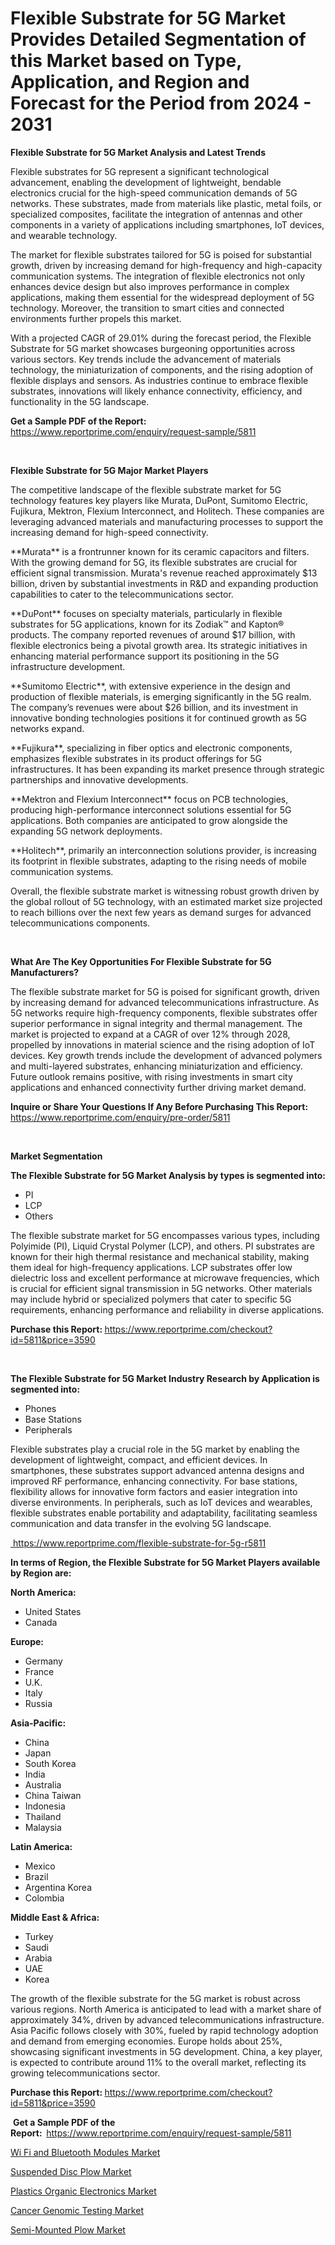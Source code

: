 <p><h1>Flexible Substrate for 5G Market Provides Detailed Segmentation of this Market based on Type, Application, and Region and Forecast for the Period from 2024 - 2031</h1></p><p><strong>Flexible Substrate for 5G Market Analysis and Latest Trends</strong></p>
<p><p>Flexible substrates for 5G represent a significant technological advancement, enabling the development of lightweight, bendable electronics crucial for the high-speed communication demands of 5G networks. These substrates, made from materials like plastic, metal foils, or specialized composites, facilitate the integration of antennas and other components in a variety of applications including smartphones, IoT devices, and wearable technology.</p><p>The market for flexible substrates tailored for 5G is poised for substantial growth, driven by increasing demand for high-frequency and high-capacity communication systems. The integration of flexible electronics not only enhances device design but also improves performance in complex applications, making them essential for the widespread deployment of 5G technology. Moreover, the transition to smart cities and connected environments further propels this market.</p><p>With a projected CAGR of 29.01% during the forecast period, the Flexible Substrate for 5G market showcases burgeoning opportunities across various sectors. Key trends include the advancement of materials technology, the miniaturization of components, and the rising adoption of flexible displays and sensors. As industries continue to embrace flexible substrates, innovations will likely enhance connectivity, efficiency, and functionality in the 5G landscape.</p></p>
<p><strong>Get a Sample PDF of the Report:&nbsp;</strong> <a href="https://www.reportprime.com/enquiry/request-sample/5811">https://www.reportprime.com/enquiry/request-sample/5811</a></p>
<p>&nbsp;</p>
<p><strong>Flexible Substrate for 5G Major Market Players</strong></p>
<p><p>The competitive landscape of the flexible substrate market for 5G technology features key players like Murata, DuPont, Sumitomo Electric, Fujikura, Mektron, Flexium Interconnect, and Holitech. These companies are leveraging advanced materials and manufacturing processes to support the increasing demand for high-speed connectivity.</p><p>**Murata** is a frontrunner known for its ceramic capacitors and filters. With the growing demand for 5G, its flexible substrates are crucial for efficient signal transmission. Murata's revenue reached approximately $13 billion, driven by substantial investments in R&D and expanding production capabilities to cater to the telecommunications sector.</p><p>**DuPont** focuses on specialty materials, particularly in flexible substrates for 5G applications, known for its Zodiak™ and Kapton® products. The company reported revenues of around $17 billion, with flexible electronics being a pivotal growth area. Its strategic initiatives in enhancing material performance support its positioning in the 5G infrastructure development.</p><p>**Sumitomo Electric**, with extensive experience in the design and production of flexible materials, is emerging significantly in the 5G realm. The company’s revenues were about $26 billion, and its investment in innovative bonding technologies positions it for continued growth as 5G networks expand.</p><p>**Fujikura**, specializing in fiber optics and electronic components, emphasizes flexible substrates in its product offerings for 5G infrastructures. It has been expanding its market presence through strategic partnerships and innovative developments.</p><p>**Mektron and Flexium Interconnect** focus on PCB technologies, producing high-performance interconnect solutions essential for 5G applications. Both companies are anticipated to grow alongside the expanding 5G network deployments.</p><p>**Holitech**, primarily an interconnection solutions provider, is increasing its footprint in flexible substrates, adapting to the rising needs of mobile communication systems.</p><p>Overall, the flexible substrate market is witnessing robust growth driven by the global rollout of 5G technology, with an estimated market size projected to reach billions over the next few years as demand surges for advanced telecommunications components.</p></p>
<p>&nbsp;</p>
<p><strong>What Are The Key Opportunities For Flexible Substrate for 5G Manufacturers?</strong></p>
<p><p>The flexible substrate market for 5G is poised for significant growth, driven by increasing demand for advanced telecommunications infrastructure. As 5G networks require high-frequency components, flexible substrates offer superior performance in signal integrity and thermal management. The market is projected to expand at a CAGR of over 12% through 2028, propelled by innovations in material science and the rising adoption of IoT devices. Key growth trends include the development of advanced polymers and multi-layered substrates, enhancing miniaturization and efficiency. Future outlook remains positive, with rising investments in smart city applications and enhanced connectivity further driving market demand.</p></p>
<p><strong>Inquire or Share Your Questions If Any Before Purchasing This Report:</strong> <a href="https://www.reportprime.com/enquiry/pre-order/5811">https://www.reportprime.com/enquiry/pre-order/5811</a></p>
<p>&nbsp;</p>
<p><strong>Market Segmentation</strong></p>
<p><strong>The Flexible Substrate for 5G Market Analysis by types is segmented into:</strong></p>
<p><ul><li>PI</li><li>LCP</li><li>Others</li></ul></p>
<p><p>The flexible substrate market for 5G encompasses various types, including Polyimide (PI), Liquid Crystal Polymer (LCP), and others. PI substrates are known for their high thermal resistance and mechanical stability, making them ideal for high-frequency applications. LCP substrates offer low dielectric loss and excellent performance at microwave frequencies, which is crucial for efficient signal transmission in 5G networks. Other materials may include hybrid or specialized polymers that cater to specific 5G requirements, enhancing performance and reliability in diverse applications.</p></p>
<p><strong>Purchase this Report:&nbsp;</strong><a href="https://www.reportprime.com/checkout?id=5811&price=3590">https://www.reportprime.com/checkout?id=5811&price=3590</a></p>
<p>&nbsp;</p>
<p><strong>The Flexible Substrate for 5G Market Industry Research by Application is segmented into:</strong></p>
<p><ul><li>Phones</li><li>Base Stations</li><li>Peripherals</li></ul></p>
<p><p>Flexible substrates play a crucial role in the 5G market by enabling the development of lightweight, compact, and efficient devices. In smartphones, these substrates support advanced antenna designs and improved RF performance, enhancing connectivity. For base stations, flexibility allows for innovative form factors and easier integration into diverse environments. In peripherals, such as IoT devices and wearables, flexible substrates enable portability and adaptability, facilitating seamless communication and data transfer in the evolving 5G landscape.</p></p>
<p><a href="https://www.reportprime.com/flexible-substrate-for-5g-r5811">&nbsp;https://www.reportprime.com/flexible-substrate-for-5g-r5811</a></p>
<p><strong>In terms of Region, the Flexible Substrate for 5G Market Players available by Region are:</strong></p>
<p>
    <p> <strong> North America: </strong>
        <ul>
            <li>United States</li>
            <li>Canada</li>
        </ul>
        </p> 
    <p> <strong> Europe: </strong>
        <ul>
            <li>Germany</li>
            <li>France</li>
            <li>U.K.</li>
            <li>Italy</li>
            <li>Russia</li>
        </ul>
        </p> 
    <p> <strong> Asia-Pacific: </strong>
        <ul>
            <li>China</li>
            <li>Japan</li>
            <li>South Korea</li>
            <li>India</li>
            <li>Australia</li>
            <li>China Taiwan</li>
            <li>Indonesia</li>
            <li>Thailand</li>
            <li>Malaysia</li>
        </ul>
        </p> 
    <p> <strong> Latin America: </strong>
        <ul>
            <li>Mexico</li>
            <li>Brazil</li>
            <li>Argentina Korea</li>
            <li>Colombia</li>
        </ul>
        </p> 
    <p> <strong> Middle East & Africa: </strong>
        <ul>
            <li>Turkey</li>
            <li>Saudi</li>
            <li>Arabia</li>
            <li>UAE</li>
            <li>Korea</li>
        </ul>
    </p>
    </p>
<p><p>The growth of the flexible substrate for the 5G market is robust across various regions. North America is anticipated to lead with a market share of approximately 34%, driven by advanced telecommunications infrastructure. Asia Pacific follows closely with 30%, fueled by rapid technology adoption and demand from emerging economies. Europe holds about 25%, showcasing significant investments in 5G development. China, a key player, is expected to contribute around 11% to the overall market, reflecting its growing telecommunications sector.</p></p>
<p><strong>Purchase this Report: </strong><a href="https://www.reportprime.com/checkout?id=5811&price=3590">https://www.reportprime.com/checkout?id=5811&price=3590</a></p>
<p>&nbsp;<strong>Get a Sample PDF of the Report:&nbsp;&nbsp;</strong><a href="https://www.reportprime.com/enquiry/request-sample/5811">https://www.reportprime.com/enquiry/request-sample/5811</a></p>
<p><strong></strong></p>
<p><p><a href="https://medium.com/@clairedivash14/emerging-trends-in-wi-fi-and-bluetooth-modules-market-global-outlook-and-future-prospects-from-1c056b0e359c">Wi Fi and Bluetooth Modules Market</a></p><p><a href="https://issuu.com/reportprime-2/docs/suspended-disc-plow-market-size-203_70b2cb70323934">Suspended Disc Plow Market</a></p><p><a href="https://medium.com/@clairedivash14/plastics-organic-electronics-market-insights-market-products-and-regional-analysis-forecasted-for-2454b168b329">Plastics Organic Electronics Market</a></p><p><a href="https://www.linkedin.com/pulse/cancer-genomic-testing-market-report-product-type-breast-x3kpc?trackingId=o9%2Bjl9rtROWNdPkBtX7cqQ%3D%3D">Cancer Genomic Testing Market</a></p><p><a href="https://issuu.com/reportprime-2/docs/semi-mounted-plow-market-size-2030._59c12d225f75e3">Semi-Mounted Plow Market</a></p></p>